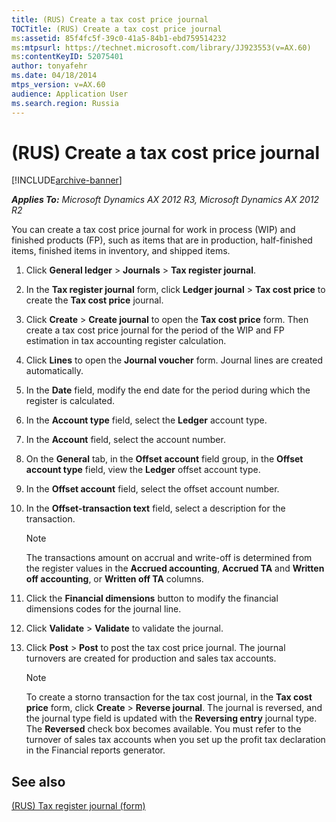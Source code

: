 ```yaml
---
title: (RUS) Create a tax cost price journal
TOCTitle: (RUS) Create a tax cost price journal
ms:assetid: 85f4fc5f-39c0-41a5-84b1-ebd759514232
ms:mtpsurl: https://technet.microsoft.com/library/JJ923553(v=AX.60)
ms:contentKeyID: 52075401
author: tonyafehr
ms.date: 04/18/2014
mtps_version: v=AX.60
audience: Application User
ms.search.region: Russia
---
```


# (RUS) Create a tax cost price journal 


[!INCLUDE[archive-banner](includes/archive-banner.md)]


_**Applies To:** Microsoft Dynamics AX 2012 R3, Microsoft Dynamics AX 2012 R2_

You can create a tax cost price journal for work in process (WIP) and finished products (FP), such as items that are in production, half-finished items, finished items in inventory, and shipped items.

1.  Click **General ledger** \> **Journals** \> **Tax register journal**.

2.  In the **Tax register journal** form, click **Ledger journal** \> **Tax cost price** to create the **Tax cost price** journal.

3.  Click **Create** \> **Create journal** to open the **Tax cost price** form. Then create a tax cost price journal for the period of the WIP and FP estimation in tax accounting register calculation.

4.  Click **Lines** to open the **Journal voucher** form. Journal lines are created automatically.

5.  In the **Date** field, modify the end date for the period during which the register is calculated.

6.  In the **Account type** field, select the **Ledger** account type.

7.  In the **Account** field, select the account number.

8.  On the **General** tab, in the **Offset account** field group, in the **Offset account type** field, view the **Ledger** offset account type.

9.  In the **Offset account** field, select the offset account number.

10. In the **Offset-transaction text** field, select a description for the transaction.
    

    > [!NOTE]
    > <P>The transactions amount on accrual and write-off is determined from the register values in the <STRONG>Accrued accounting</STRONG>, <STRONG>Accrued TA</STRONG> and <STRONG>Written off accounting</STRONG>, or <STRONG>Written off TA</STRONG> columns.</P>



11. Click the **Financial dimensions** button to modify the financial dimensions codes for the journal line.

12. Click **Validate** \> **Validate** to validate the journal.

13. Click **Post** \> **Post** to post the tax cost price journal. The journal turnovers are created for production and sales tax accounts.
    

    > [!NOTE]
    > <P>To create a storno transaction for the tax cost journal, in the <STRONG>Tax cost price</STRONG> form, click <STRONG>Create</STRONG> &gt; <STRONG>Reverse journal</STRONG>. The journal is reversed, and the journal type field is updated with the <STRONG>Reversing entry</STRONG> journal type. The <STRONG>Reversed</STRONG> check box becomes available. You must refer to the turnover of sales tax accounts when you set up the profit tax declaration in the Financial reports generator.</P>



## See also

[(RUS) Tax register journal (form)](https://technet.microsoft.com/library/jj856114\(v=ax.60\))

  


